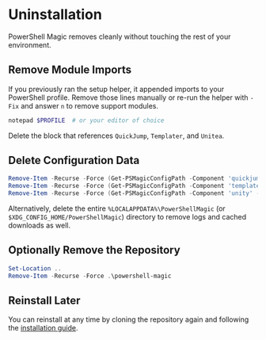 # Uninstallation

PowerShell Magic removes cleanly without touching the rest of your environment.

## Remove Module Imports

If you previously ran the setup helper, it appended imports to your PowerShell
profile. Remove those lines manually or re-run the helper with `-Fix` and answer
`n` to remove support modules.

```powershell
notepad $PROFILE  # or your editor of choice
```

Delete the block that references `QuickJump`, `Templater`, and `Unitea`.

## Delete Configuration Data

```powershell
Remove-Item -Recurse -Force (Get-PSMagicConfigPath -Component 'quickjump' -ReturnDirectory)
Remove-Item -Recurse -Force (Get-PSMagicConfigPath -Component 'templater' -ReturnDirectory)
Remove-Item -Recurse -Force (Get-PSMagicConfigPath -Component 'unity' -ReturnDirectory)
```

Alternatively, delete the entire `%LOCALAPPDATA%\PowerShellMagic` (or
`$XDG_CONFIG_HOME/PowerShellMagic`) directory to remove logs and cached
downloads as well.

## Optionally Remove the Repository

```powershell
Set-Location ..
Remove-Item -Recurse -Force .\powershell-magic
```

## Reinstall Later

You can reinstall at any time by cloning the repository again and following the
[installation guide](installation.md).
